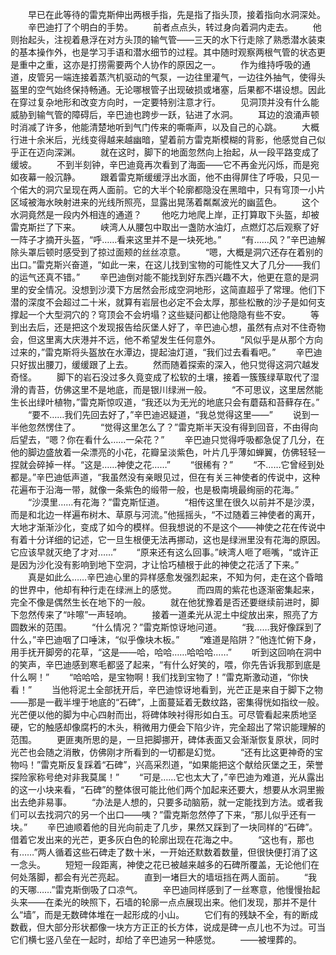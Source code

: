 　　早已在此等待的雷克斯伸出两根手指，先是指了指头顶，接着指向水洞深处。
　　辛巴迪打了个明白的手势。
　　前者点点头，转过身向着洞内走去。
　　他则抬起头，注视着悬浮在对方头顶的输气管——三天的水下行走除了熟悉潜水装束的基本操作外，也是学习手语和潜水细节的过程。其中随时观察两根气管的状态更是重中之重，这亦是打捞需要两个人协作的原因之一。
　　作为维持呼吸的通道，皮管另一端连接着蒸汽机驱动的气泵，一边往里灌气，一边往外抽气，使得头盔里的空气始终保持畅通。无论哪根管子出现破损或堵塞，后果都不堪设想。因此在穿过复杂地形和改变方向时，一定要特别注意才行。
　　见洞顶并没有什么能威胁到输气管的障碍后，辛巴迪也跨步一跃，钻进了水洞。
　　耳边的浪涌声顿时消减了许多，他能清楚地听到气门传来的嘶嘶声，以及自己的心跳。
　　大概行进十余米后，光线变得越来越幽暗，望着前方雷克斯模糊的背影，他感觉自己似乎正在迈向深渊。
　　就在这时，脚下的地面忽然向上抬起，从一段平路变成了缓坡。
　　不到半刻钟，辛巴迪竟再次看到了海面——它不再金光闪烁，而是宛如夜幕一般沉静。
　　跟着雷克斯缓缓浮出水面，他不由得屏住了呼吸，只见一个偌大的洞穴呈现在两人面前。它的大半个轮廓都隐没在黑暗中，只有穹顶一小片区域被海水映射进来的光线所照亮，显露出晃荡着粼粼波光的幽蓝色。
　　这个水洞竟然是一段内外相连的通道？
　　他吃力地爬上岸，正打算取下头盔，却被雷克斯拦了下来。
　　峡湾人从腰包中取出一盏防水油灯，点燃灯芯后观察了好一阵子才摘开头盔，“呼……看来这里并不是一块死地。”
　　“有……风？”辛巴迪解除头罩后顿时感受到了掠过面颊的丝丝凉意。
　　“嗯，大概是洞穴还存在着别的出口。”雷克斯兴奋道，“如此一来，在这儿找到宝物的可能性又大了几分——我们的运气还真不错。”
　　辛巴迪倒对能不能找到好东西兴趣不大，他更在意的是洞里的安全情况。没想到沙漠下方居然会形成空洞地形，这简直超乎了常理。他们下潜的深度不会超过二十米，就算有岩层也必定不会太厚，那些松散的沙子是如何支撑起一个大型洞穴的？穹顶会不会坍塌？这些疑问都让他隐隐有些不安。
　　等到出去后，还是把这个发现报告给灰堡人好了，辛巴迪心想，虽然有点对不住奇物会，但这里离大庆港并不远，他不希望发生任何意外。
　　“风似乎是从那个方向过来的，”雷克斯将头盔放在水潭边，提起油灯道，“我们过去看看吧。”
　　辛巴迪只好拔出腰刀，缓缓跟了上去。
　　然而随着探索的深入，他只觉得这洞穴越发奇怪。
　　脚下的岩石没过多久竟变成了松软的土壤，接着一簇簇绿草取代了湿滑的青苔，仿佛这里不是地底，而是银川绿洲一般。
　　“不可思议，这里居然能生长出绿叶植物，”雷克斯惊叹道，“我还以为无光的地底只会有蘑菇和苔藓存在。”
　　“要不……我们先回去好了，”辛巴迪迟疑道，“我总觉得这里——”
　　说到一半他忽然愣住了。
　　“觉得这里怎么了？”雷克斯半天没有得到回音，不由得向后望去，“嗯？你在看什么……一朵花？”
　　辛巴迪只觉得呼吸都急促了几分，在他的脚边盛放着一朵漂亮的小花，花瓣呈淡紫色，叶片几乎薄如蝉翼，仿佛轻轻一捏就会碎掉一样。“这是……神使之花……”
　　“很稀有？”
　　“不……它曾经到处都是。”辛巴迪低声道，“我虽然没有亲眼见过，但在有关三神使者的传说中，这种花遍布于沿海一带，就像一条紫色的缎带一般，也是极南境最绚丽的花海。”
　　“沙漠里……有花海？”雷克斯怔道。
　　“相传这里在很久以前并不是沙漠，而是和北边一样遍布树木、草原与河流。”他摇摇头，“不过随着三神使者的离开，大地才渐渐沙化，变成了如今的模样。但我想说的不是这个——神使之花在传说中有着十分详细的记述，它一旦生根便无法再挪动，这也是绿洲里没有花海的原因。它应该早就灭绝了才对……”
　　“原来还有这么回事。”峡湾人咂了咂嘴，“或许正是因为沙化没有影响到地下空洞，才让恰巧植根于此的神使之花活了下来。”
　　真是如此么……辛巴迪心里的异样感愈发强烈起来，不知为何，走在这个昏暗的世界中，他却有种行走在绿洲上的感觉。
　　而四周的紫花也逐渐密集起来，完全不像是偶然生长在地下的一般。
　　就在他犹豫着是否还要继续前进时，脚下忽然传来了“咔嚓”一声轻响。
　　接着一道柔光从泥土中绽放出来，照亮了方圆数米的范围。
　　“什么情况？”雷克斯惊讶地问道。
　　“我……我好像踩到了什么，”辛巴迪咽了口唾沫，“似乎像块木板。”
　　“难道是陷阱？”他连忙俯下身，用手抚开脚旁的花草，“这是——哈，哈哈……哈哈哈……”
　　听到这回响在洞中的笑声，辛巴迪感到寒毛都竖了起来，“有什么好笑的，喂，你先告诉我那到底是什么啊！”
　　“哈哈哈，是宝物啊！我们找到宝物了！”雷克斯激动道，“你快看！”
　　当他将泥土全部抚开后，辛巴迪惊讶地看到，光芒正是来自于脚下之物——那是一截半埋于地底的“石碑”，上面蔓延着无数纹路，密集得恍如指纹一般。光芒便以他的脚为中心四射而出，将碑体映衬得形如白玉。可尽管看起来质地坚硬，它的触感却像腐朽的木头，稍微用力便会下陷少许，完全超出了常识能理解的范围。
　　更匪夷所思的是，一旦把脚挪开，碑体表面又会渐渐恢复原状，同时光芒也会随之消散，仿佛刚才所看到的一切都是幻觉。
　　“还有比这更神奇的宝物吗！”雷克斯反复踩着“石碑”，兴高采烈道，“如果能把这个献给灰堡之王，荣誉探险家称号绝对非我莫属！”
　　“可是……它也太大了，”辛巴迪为难道，光从露出的这一小块来看，“石碑”的整体很可能比他们两个加起来还要大，想要从水洞里搬出去绝非易事。
　　“办法是人想的，只要多动脑筋，就一定能找到方法。或者我们可以去找洞穴的另一个出口——咦？”雷克斯忽然停了下来，“那儿似乎还有一块。”
　　辛巴迪顺着他的目光向前走了几步，果然又踩到了一块同样的“石碑”。借着它发出来的光芒，更多灰白色的轮廓出现在花海之中。
　　“这也有，那也有……”两人循着这些石碑走了数十米，一开始还默数着数量，但很快便打消了这一念头。
　　短短一段距离，神使之花已被越来越多的石碑所覆盖，无论他们在何处落脚，都会有光芒亮起。
　　直到一堵巨大的墙垣挡在两人面前。
　　“我的天哪……”雷克斯倒吸了口凉气。
　　辛巴迪同样感到了一丝寒意，他慢慢抬起头来——在柔光的映照下，石墙的轮廓一点点展现出来。他们发现，那并不是什么“墙”，而是无数碑体堆在一起形成的小山。
　　它们有的残缺不全，有的断成数截，但大部分形状都像一块方方正正的长方体，说成是碑一点儿也不为过。可当它们横七竖八垒在一起时，却给了辛巴迪另一种感觉。
　　——被埋葬的。